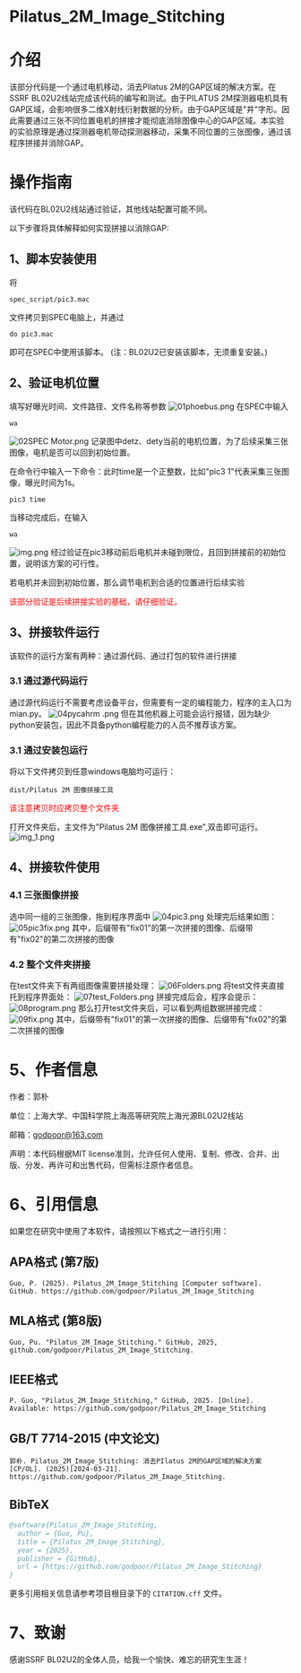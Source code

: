 # Pilatus_2M_Image_Stitching

# 介绍

该部分代码是一个通过电机移动，消去PIlatus 2M的GAP区域的解决方案。在SSRF BL02U2线站完成该代码的编写和测试。由于PILATUS 2M探测器电机具有GAP区域，会影响很多二维X射线衍射数据的分析。由于GAP区域是"井"字形。因此需要通过三张不同位置电机的拼接才能彻底消除图像中心的GAP区域。本实验的实验原理是通过探测器电机带动探测器移动，采集不同位置的三张图像，通过该程序拼接并消除GAP。

# 操作指南
该代码在BL02U2线站通过验证，其他线站配置可能不同。

以下步骤将具体解释如何实现拼接以消除GAP:
## 1、脚本安装使用
将
```
spec_script/pic3.mac
```
文件拷贝到SPEC电脑上，并通过
```
do pic3.mac
```
即可在SPEC中使用该脚本。
(注：BL02U2已安装该脚本，无须重复安装。)

## 2、验证电机位置
填写好曝光时间、文件路径、文件名称等参数
![01phoebus.png](imgs/01phoebus.png)
在SPEC中输入
```
wa
```
![02SPEC Motor.png](imgs/02SPEC%20Motor.png)
记录图中detz、dety当前的电机位置，为了后续采集三张图像，电机是否可以回到初始位置。

在命令行中输入一下命令：此时time是一个正整数，比如"pic3 1"代表采集三张图像，曝光时间为1s。
```
pic3 time
```
当移动完成后，在输入
```
wa
```
![img.png](imgs/03motor.png)
经过验证在pic3移动前后电机并未碰到限位，且回到拼接前的初始位置，说明该方案的可行性。

若电机并未回到初始位置，那么调节电机到合适的位置进行后续实验

<span style="color:red">该部分验证是后续拼接实验的基础，请仔细验证。</span>

## 3、拼接软件运行
该软件的运行方案有两种：通过源代码、通过打包的软件进行拼接
### 3.1 通过源代码运行
通过源代码运行不需要考虑设备平台，但需要有一定的编程能力，程序的主入口为mian.py。
![04pycahrm .png](imgs/04pycahrm%20.png)
但在其他机器上可能会运行报错，因为缺少python安装包，因此不具备python编程能力的人员不推荐该方案。
### 3.1 通过安装包运行
将以下文件拷贝到任意windows电脑均可运行：

```
dist/Pilatus 2M 图像拼接工具
```
<span style="color:red">该注意拷贝时应拷贝整个文件夹</span>

打开文件夹后，主文件为"Pilatus 2M 图像拼接工具.exe",双击即可运行。
![img_1.png](imgs/05Runnable_path.png)
## 4、拼接软件使用
### 4.1 三张图像拼接
选中同一组的三张图像，拖到程序界面中
![04pic3.png](imgs/06pic3.png)
处理完后结果如图：
![05pic3fix.png](imgs/07pic3fix.png)
其中，后缀带有"fix01"的第一次拼接的图像、后缀带有"fix02"的第二次拼接的图像
### 4.2 整个文件夹拼接
在test文件夹下有两组图像需要拼接处理：
![06Folders.png](imgs/08Folders.png)
将test文件夹直接托到程序界面处：
![07test_Folders.png](imgs/09test_Folders.png)
拼接完成后会，程序会提示：
![08program.png](imgs/10program.png)
那么打开test文件夹后，可以看到两组数据拼接完成：
![09fix.png](imgs/11fix.png)
其中，后缀带有"fix01"的第一次拼接的图像、后缀带有"fix02"的第二次拼接的图像

# 5、作者信息
作者：郭朴

单位：上海大学、中国科学院上海高等研究院上海光源BL02U2线站

邮箱：godpoor@163.com

声明：本代码根据MIT license准则，允许任何人使用、复制、修改、合并、出版、分发、再许可和出售代码，但需标注原作者信息。
# 6、引用信息

如果您在研究中使用了本软件，请按照以下格式之一进行引用：

## APA格式 (第7版)
```
Guo, P. (2025). Pilatus_2M_Image_Stitching [Computer software]. GitHub. https://github.com/godpoor/Pilatus_2M_Image_Stitching
```

## MLA格式 (第8版)
```
Guo, Pu. "Pilatus_2M_Image_Stitching." GitHub, 2025, github.com/godpoor/Pilatus_2M_Image_Stitching.
```

## IEEE格式
```
P. Guo, "Pilatus_2M_Image_Stitching," GitHub, 2025. [Online]. Available: https://github.com/godpoor/Pilatus_2M_Image_Stitching
```

## GB/T 7714-2015 (中文论文)
```
郭朴. Pilatus_2M_Image_Stitching: 消去PIlatus 2M的GAP区域的解决方案[CP/OL]. (2025)[2024-03-21]. https://github.com/godpoor/Pilatus_2M_Image_Stitching.
```

## BibTeX
```bibtex
@software{Pilatus_2M_Image_Stitching,
  author = {Guo, Pu},
  title = {Pilatus_2M_Image_Stitching},
  year = {2025},
  publisher = {GitHub},
  url = {https://github.com/godpoor/Pilatus_2M_Image_Stitching}
}
```

更多引用相关信息请参考项目根目录下的 `CITATION.cff` 文件。

# 7、致谢
感谢SSRF BL02U2的全体人员，给我一个愉快、难忘的研究生生涯！
